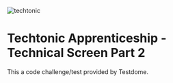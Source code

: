 ![techtonic](https://user-images.githubusercontent.com/55994508/95472622-e1788780-0948-11eb-9e3e-1cd36200d84c.jpg)

# Techtonic Apprenticeship - Technical Screen Part 2

This a code challenge/test provided by Testdome. 